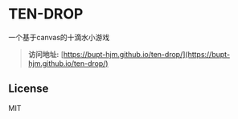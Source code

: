 # TEN-DROP
一个基于canvas的十滴水小游戏
>**访问地址:** [https://bupt-hjm.github.io/ten-drop/](https://bupt-hjm.github.io/ten-drop/)

## License
MIT
